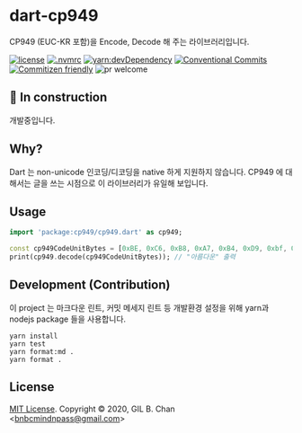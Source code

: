 # dart-cp949

CP949 (EUC-KR 포함)을 Encode, Decode 해 주는 라이브러리입니다.

[![license](https://img.shields.io/badge/license-MIT-ff4081.svg?style=flat-square&labelColor=black)](./LICENSE)
[![.nvmrc](https://img.shields.io/badge/.nvmrc-14-00e676.svg?style=flat-square&labelColor=black)](./.nvmrc)
[![yarn:devDependency](https://img.shields.io/badge/yarn-required-aeea00.svg?style=flat-square&labelColor=black)](https://yarnpkg.com/en/)
[![Conventional Commits](https://img.shields.io/badge/Conventional%20Commits-1.0.0-ffab00.svg?style=flat-square&labelColor=black)](https://conventionalcommits.org)
[![Commitizen friendly](https://img.shields.io/badge/Commitizen-cz_conventional_changelog-dd2c00.svg?style=flat-square&labelColor=black)](http://commitizen.github.io/cz-cli/)
![pr welcome](https://img.shields.io/badge/PRs-welcome-09FF33.svg?style=flat-square&labelColor=black)

## 🚧 In construction

개발중입니다.

## Why?

Dart 는 non-unicode 인코딩/디코딩을 native 하게 지원하지 않습니다.
CP949 에 대해서는 글을 쓰는 시점으로 이 라이브러리가 유일해 보입니다.

## Usage

```dart
import 'package:cp949/cp949.dart' as cp949;

const cp949CodeUnitBytes = [0xBE, 0xC6, 0xB8, 0xA7, 0xB4, 0xD9, 0xbf, 0xee];
print(cp949.decode(cp949CodeUnitBytes)); // "아름다운" 출력
```

## Development (Contribution)

이 project 는 마크다운 린트, 커밋 메세지 린트 등 개발환경 설정을 위해 yarn과 nodejs package 들을 사용합니다.

```shell
yarn install
yarn test
yarn format:md .
yarn format .
```

## License

[MIT License](LICENSE). Copyright &copy; 2020, GIL B. Chan <[bnbcmindnpass@gmail.com](mailto:bnbcmindnpass@gmail.com)>

